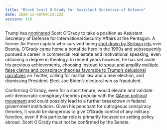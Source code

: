 ```yaml
---
title: "Block Scott O'Grady for Assistant Secretary of Defense"
date: 2020-12-08T09:23:23Z
session: 116
---
```

Trump has [nominated](https://www.congress.gov/nomination/116th-congress/2363?s=1&r=25) Scott O’Grady to take a position as Assistant Secretary of Defense for International Security Affairs at the Pentagon. A former Air Force captain who survived being [shot down by Serbian jets](https://www.cnn.com/2015/12/16/us/scott-ogrady-rewind/index.html) over Bosnia, O’Grady came home a bonafide hero in the 1990s and subsequently pursued a career in commercial real estate and motivational speaking, even obtaining a degree in theology. In recent years however, he has set aside his previous achievements, choosing instead to [spout and amplify multiple false claims and conspiracy theories favorable to Trump’s delusional narratives](https://www.cnn.com/2020/12/04/politics/trump-nominee-pentagon-martial-law/index.html) on Twitter, calling for martial law and a new election, and dismissing President-Elect Joe Biden’s electoral win as fraudulent.

Confirming O’Grady, even for a short tenure, would elevate and validate anti-democratic conspiracy theories popular with the [QAnon political movement](https://www.wsj.com/articles/what-is-qanon-what-we-know-about-the-conspiracy-theory-11597694801) and could possibly lead to a further breakdown in federal government institutions. Given his penchant for outrageous conspiracy theories, it would be dangerous to give O’Grady control of any military function, even if this particular role is primarily focused on setting policy abroad. Scott O’Grady must not be confirmed by the Senate.
